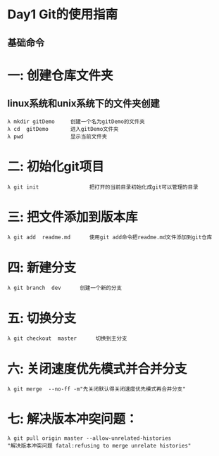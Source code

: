 # Day1 Git的使用指南
## 基础命令
# 一: 创建仓库文件夹

## linux系统和unix系统下的文件夹创建
````Cmder
λ mkdir gitDemo     创建一个名为gitDemo的文件夹
λ cd  gitDemo       进入gitDemo文件夹
λ pwd               显示当前文件夹
````
# 二: 初始化git项目
````Cmder
λ git init                把打开的当前目录初始化成git可以管理的目录

````
# 三: 把文件添加到版本库
````Cmder
λ git add  readme.md      使用git add命令把readme.md文件添加到git仓库
````
# 四: 新建分支
````Cmder
λ git branch  dev      创建一个新的分支
````
# 五: 切换分支
````Cmder
λ git checkout  master      切换到主分支
````
# 六: 关闭速度优先模式并合并分支
````Cmder
λ git merge  --no-ff -m"先关闭默认得关闭速度优先模式再合并分支"      
````
# 七: 解决版本冲突问题：
````Cmder
λ git pull origin master --allow-unrelated-histories 
"解决版本冲突问题 fatal:refusing to merge unrelate histories"      
````